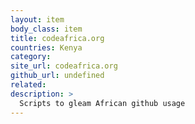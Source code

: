 ```yaml
---
layout: item
body_class: item
title: codeafrica.org
countries: Kenya
category: 
site_url: codeafrica.org
github_url: undefined
related: 
description: >
  Scripts to gleam African github usage
---
```


